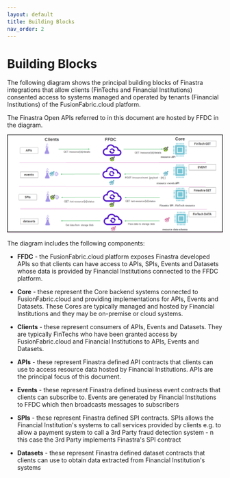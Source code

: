 ```yaml
---
layout: default
title: Building Blocks
nav_order: 2
---
```


# Building Blocks

The following diagram shows the principal building blocks of Finastra integrations
that allow clients (FinTechs and Financial Institutions) consented access to systems managed and operated by 
tenants (Financial Institutions) of the FusionFabric.cloud platform.

The Finastra Open APIs referred to in this document are hosted by FFDC in the diagram.

![buildingblocks http](images/buildingblocks.png)

The diagram includes the following components:

- **FFDC** - the FusionFabric.cloud platform exposes Finastra developed APIs so that clients can have access to APIs, SPIs, Events and Datasets whose data is provided by Financial Institutions connected to the FFDC platform.

- **Core** - these represent the Core backend systems connected to FusionFabric.cloud and providing implementations for APIs, Events and Datasets. These Cores are typically managed and hosted by Financial Institutions and they may be on-premise or cloud systems.

- **Clients** - these represent consumers of APIs, Events and Datasets. They are typically FinTechs who have been granted access by FusionFabric.cloud and Financial Institutions to APIs, Events and Datasets.

- **APIs** - these represent Finastra defined API contracts that clients can use to access resource data hosted by Financial Institutions. APIs are the principal focus of this document.

- **Events** - these represent Finastra defined business event contracts that clients can subscribe to. Events are generated by Financial Institutions to FFDC which then broadcasts messages to subscribers

- **SPIs** - these represent Finastra defined SPI contracts. SPIs allows the Financial Institution's systems to call services provided by clients e.g. to allow a payment system to call a 3rd Party fraud detection system - n this case the 3rd Party implements Finastra's SPI contract   

- **Datasets** - these represent Finastra defined dataset contracts that clients can use to obtain data extracted from Financial Institution's systems



